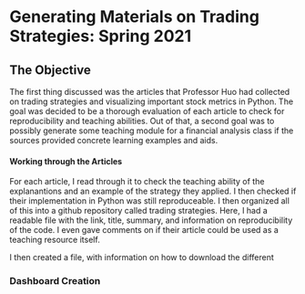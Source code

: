 # Generating Materials on Trading Strategies: Spring 2021


## The Objective
The first thing discussed was the articles that Professor Huo had collected on trading strategies and visualizing important stock metrics in Python. The goal was decided to be a thorough evaluation of each article to check for reproducibility and teaching abilities. Out of that, a second goal was to possibly generate some teaching module for a financial analysis class if the sources provided concrete learning examples and aids.

#### Working through the Articles 
For each article, I read through it to check the teaching ability of the explanantions and an example of the strategy they applied. I then checked if their implementation in  Python was still reproduceable. I then organized all of this into a github repository called trading strategies. Here, I had a readable file with the link, title, summary, and information on reproducibility of the code. I even gave comments on if their article could be used as a teaching resource itself. 

I then created a file, with information on how to download the different 


### Dashboard Creation
<h3>
 <h3>
<h2>

<h1>
